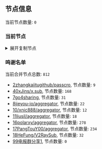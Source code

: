 
## 节点信息
当前节点数量: `0`
### 当前节点
<details>
  <summary>展开复制节点</summary>

    

</details>

### 鸣谢名单
当前合并节点总数: `812`
- [2zhangkaiitugithub/passcro](https://github.com/zhangkaiitugithub/passcro), 节点数量: `9`
- [40xJins/x.sub](https://github.com/0xJins/x.sub), 节点数量: `168`
- [7go4sharing](https://github.com/go4sharing), 节点数量: `31`
- [8jieyou-io/aggregator](https://github.com/jieyou-io/aggregator), 节点数量: `22`
- [10/xnic888/aggregator](https://github.com/xnic888/aggregator), 节点数量: `12`
- [11liusil/aggregator](https://github.com/liusil/aggregator), 节点数量: `18`
- [16polarxy/aggregator](https://github.com/polarxy/aggregator), 节点数量: `278`
- [17PangTouY00/aggregator](https://github.com/PangTouY00/aggregator), 节点数量: `234`
- [18HeFung/V2RaySub](https://github.com/HeFung/V2RaySub), 节点数量: `32`
- [99电报群分享1](https://github.com/cdddbc/getAirport), 节点数量: `0`


